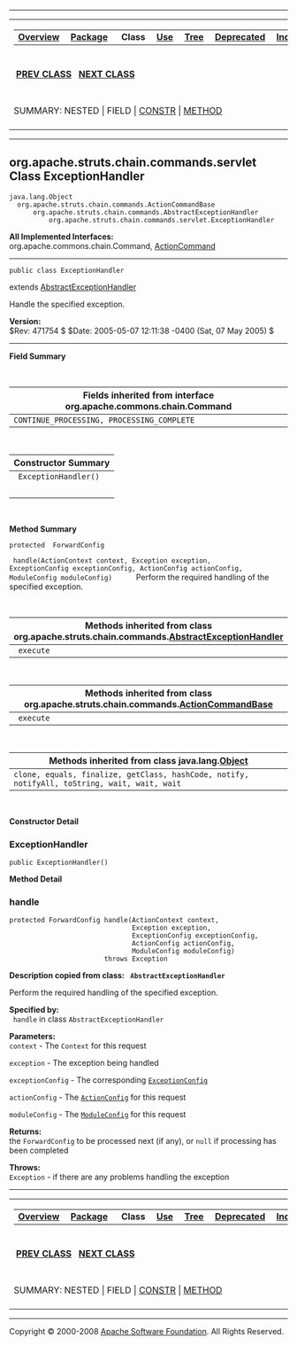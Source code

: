 ------------------------------------------------------------------------

<span id="navbar_top"></span> [](#skip-navbar_top "Skip navigation links")

<table>
<colgroup>
<col width="50%" />
<col width="50%" />
</colgroup>
<tbody>
<tr class="odd">
<td align="left"><span id="navbar_top_firstrow"></span>
<table>
<tbody>
<tr class="odd">
<td align="left"><a href="../../../../../../overview-summary.html.md"><strong>Overview</strong></a> </td>
<td align="left"><a href="package-summary.html.md"><strong>Package</strong></a> </td>
<td align="left"> <strong>Class</strong> </td>
<td align="left"><a href="class-use/ExceptionHandler.html.md"><strong>Use</strong></a> </td>
<td align="left"><a href="package-tree.html.md"><strong>Tree</strong></a> </td>
<td align="left"><a href="../../../../../../deprecated-list.html.md"><strong>Deprecated</strong></a> </td>
<td align="left"><a href="../../../../../../index-all.html.md"><strong>Index</strong></a> </td>
<td align="left"><a href="../../../../../../help-doc.html.md"><strong>Help</strong></a> </td>
</tr>
</tbody>
</table></td>
<td align="left"></td>
</tr>
<tr class="even">
<td align="left"> <a href="../../../../../../org/apache/struts/chain/commands/servlet/CreateAction.html.md" title="class in org.apache.struts.chain.commands.servlet"><strong>PREV CLASS</strong></a>   <a href="../../../../../../org/apache/struts/chain/commands/servlet/ExecuteAction.html" title="class in org.apache.struts.chain.commands.servlet"><strong>NEXT CLASS</strong></a></td>
<td align="left"><a href="../../../../../../index.html.md?org/apache/struts/chain/commands/servlet/ExceptionHandler.html"><strong>FRAMES</strong></a>    <a href="ExceptionHandler.html"><strong>NO FRAMES</strong></a>    
<a href="../../../../../../allclasses-noframe.html.md"><strong>All Classes</strong></a></td>
</tr>
<tr class="odd">
<td align="left">SUMMARY: NESTED | FIELD | <a href="#constructor_summary">CONSTR</a> | <a href="#method_summary">METHOD</a></td>
<td align="left">DETAIL: FIELD | <a href="#constructor_detail">CONSTR</a> | <a href="#method_detail">METHOD</a></td>
</tr>
</tbody>
</table>

<span id="skip-navbar_top"></span>

------------------------------------------------------------------------

org.apache.struts.chain.commands.servlet
 Class ExceptionHandler
----------------------------------------

    java.lang.Object
      org.apache.struts.chain.commands.ActionCommandBase
          org.apache.struts.chain.commands.AbstractExceptionHandler
              org.apache.struts.chain.commands.servlet.ExceptionHandler

**All Implemented Interfaces:**  
org.apache.commons.chain.Command, [ActionCommand](../../../../../../org/apache/struts/chain/commands/ActionCommand.html.md "interface in org.apache.struts.chain.commands")

------------------------------------------------------------------------

    public class ExceptionHandler

extends [AbstractExceptionHandler](../../../../../../org/apache/struts/chain/commands/AbstractExceptionHandler.html.md "class in org.apache.struts.chain.commands")

Handle the specified exception.

**Version:**  
$Rev: 471754 $ $Date: 2005-05-07 12:11:38 -0400 (Sat, 07 May 2005) $

------------------------------------------------------------------------

<span id="field_summary"></span>

**Field Summary**

 <span id="fields_inherited_from_class_org.apache.commons.chain.Command"></span>

| **Fields inherited from interface org.apache.commons.chain.Command** |
|----------------------------------------------------------------------|
| `CONTINUE_PROCESSING, PROCESSING_COMPLETE`                           |

  <span id="constructor_summary"></span>

| **Constructor Summary** |
|-------------------------|
| ` ExceptionHandler()`   
                          |

  <span id="method_summary"></span>

**Method Summary**

`protected  ForwardConfig`

` handle(ActionContext context, Exception exception, ExceptionConfig exceptionConfig, ActionConfig actionConfig, ModuleConfig moduleConfig)`
           Perform the required handling of the specified exception.

 <span id="methods_inherited_from_class_org.apache.struts.chain.commands.AbstractExceptionHandler"></span>

| **Methods inherited from class org.apache.struts.chain.commands.[AbstractExceptionHandler](../../../../../../org/apache/struts/chain/commands/AbstractExceptionHandler.html.md "class in org.apache.struts.chain.commands")** |
|----------------------------------------------------------------------------------------------------------------------------------------------------------------------------------------------------------------------------|
| ` execute`                                                                                                                                                                                                                 |

 <span id="methods_inherited_from_class_org.apache.struts.chain.commands.ActionCommandBase"></span>

| **Methods inherited from class org.apache.struts.chain.commands.[ActionCommandBase](../../../../../../org/apache/struts/chain/commands/ActionCommandBase.html.md "class in org.apache.struts.chain.commands")** |
|--------------------------------------------------------------------------------------------------------------------------------------------------------------------------------------------------------------|
| ` execute`                                                                                                                                                                                                   |

 <span id="methods_inherited_from_class_java.lang.Object"></span>

| **Methods inherited from class java.lang.[Object](http://java.sun.com/j2se/1.4.2/docs/api/java/lang/Object.html.md?is-external=true "class or interface in java.lang")** |
|-----------------------------------------------------------------------------------------------------------------------------------------------------------------------|
| `clone, equals, finalize, getClass, hashCode, notify, notifyAll, toString, wait, wait, wait`                                                                          |

 

<span id="constructor_detail"></span>

**Constructor Detail**

### ExceptionHandler

    public ExceptionHandler()

<span id="method_detail"></span>

**Method Detail**

### handle

    protected ForwardConfig handle(ActionContext context,
                                   Exception exception,
                                   ExceptionConfig exceptionConfig,
                                   ActionConfig actionConfig,
                                   ModuleConfig moduleConfig)
                            throws Exception

**Description copied from class: ` AbstractExceptionHandler`**

Perform the required handling of the specified exception.

**Specified by:**  
` handle` in class `AbstractExceptionHandler`

<!-- -->

**Parameters:**  
`context` - The `Context` for this request

`exception` - The exception being handled

`exceptionConfig` - The corresponding [`ExceptionConfig`](../../../../../../org/apache/struts/config/ExceptionConfig.html.md "class in org.apache.struts.config")

`actionConfig` - The [`ActionConfig`](../../../../../../org/apache/struts/config/ActionConfig.html.md "class in org.apache.struts.config") for this request

`moduleConfig` - The [`ModuleConfig`](../../../../../../org/apache/struts/config/ModuleConfig.html.md "interface in org.apache.struts.config") for this request

**Returns:**  
the `ForwardConfig` to be processed next (if any), or `null` if processing has been completed

**Throws:**  
`Exception` - if there are any problems handling the exception

------------------------------------------------------------------------

<span id="navbar_bottom"></span> [](#skip-navbar_bottom "Skip navigation links")

<table>
<colgroup>
<col width="50%" />
<col width="50%" />
</colgroup>
<tbody>
<tr class="odd">
<td align="left"><span id="navbar_bottom_firstrow"></span>
<table>
<tbody>
<tr class="odd">
<td align="left"><a href="../../../../../../overview-summary.html.md"><strong>Overview</strong></a> </td>
<td align="left"><a href="package-summary.html.md"><strong>Package</strong></a> </td>
<td align="left"> <strong>Class</strong> </td>
<td align="left"><a href="class-use/ExceptionHandler.html.md"><strong>Use</strong></a> </td>
<td align="left"><a href="package-tree.html.md"><strong>Tree</strong></a> </td>
<td align="left"><a href="../../../../../../deprecated-list.html.md"><strong>Deprecated</strong></a> </td>
<td align="left"><a href="../../../../../../index-all.html.md"><strong>Index</strong></a> </td>
<td align="left"><a href="../../../../../../help-doc.html.md"><strong>Help</strong></a> </td>
</tr>
</tbody>
</table></td>
<td align="left"></td>
</tr>
<tr class="even">
<td align="left"> <a href="../../../../../../org/apache/struts/chain/commands/servlet/CreateAction.html.md" title="class in org.apache.struts.chain.commands.servlet"><strong>PREV CLASS</strong></a>   <a href="../../../../../../org/apache/struts/chain/commands/servlet/ExecuteAction.html" title="class in org.apache.struts.chain.commands.servlet"><strong>NEXT CLASS</strong></a></td>
<td align="left"><a href="../../../../../../index.html.md?org/apache/struts/chain/commands/servlet/ExceptionHandler.html"><strong>FRAMES</strong></a>    <a href="ExceptionHandler.html"><strong>NO FRAMES</strong></a>    
<a href="../../../../../../allclasses-noframe.html.md"><strong>All Classes</strong></a></td>
</tr>
<tr class="odd">
<td align="left">SUMMARY: NESTED | FIELD | <a href="#constructor_summary">CONSTR</a> | <a href="#method_summary">METHOD</a></td>
<td align="left">DETAIL: FIELD | <a href="#constructor_detail">CONSTR</a> | <a href="#method_detail">METHOD</a></td>
</tr>
</tbody>
</table>

<span id="skip-navbar_bottom"></span>

------------------------------------------------------------------------

Copyright © 2000-2008 [Apache Software Foundation](http://www.apache.org/). All Rights Reserved.
